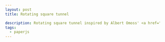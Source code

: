 ```yaml
---
layout: post
title: Rotating square tunnel

description: Rotating square tunnel inspired by Albert Omoss' <a href="http://albertomoss.com/work/pivot">Pivot</a> project.
tags:
  - paperjs
---
```


<script type="text/paperscript" canvas="canvas-0010">
  var i = 1;
  var color = 'dark';
  while (i < view.size.width * 1.5) {
    var rect = new Rectangle({
                  center: view.center,
                  size: i
                });
    var path = new Path.Rectangle(rect, 6);
    path.strokeWidth = 0.2 * i;
    path.rotate((view.size.width - i) * 0.17);

    if (color == 'dark') {
      path.strokeColor = '#111111';
      color = 'light';
    }
    else {
      path.strokeColor = '#ffffff';
      color = 'dark';
    }
    i *= 1.1;
  }
</script>

<canvas id="canvas-0010" height="250"></canvas>
